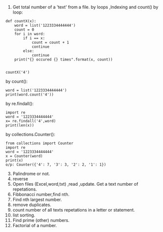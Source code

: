 1. Get total number of a 'text' from a file.  by loops ,Indexing and count()
by loop:
```
def countX(x):
    word = list('1223334444444')
    count = 0
    for i in word:
        if i == x:
            count = count + 1
            continue
        else:
            continue
    print("{} occured {} times".format(x, count))


countX('4')
```

by count():
```
word = list('1223334444444')
print(word.count('4'))
```

by re.findall():
```
import re
word = '1223334444444'
x= re.findall('4',word)
print(len(x))
```


by collections.Counter():
```
from collections import Counter
import re
word = '1223334444444'
x = Counter(word)
print(x)
o/p: Counter({'4': 7, '3': 3, '2': 2, '1': 1})
```



3. Palindrome or not.
4. reverse
5. Open files (Excel,word,txt) ,read ,update. Get a text number of repetations.
6. Fibbonacci number,find nth.
7. Find nth largest number.
8. remove duplicates.
9. count number of all texts repetations in a letter or statement.
10. list sorting.
11. Find prime (other) numbers.
12. Factorial of a number.
